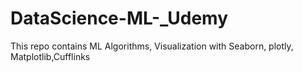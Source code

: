 # DataScience-ML-_Udemy
This repo contains ML Algorithms, Visualization with Seaborn, plotly, Matplotlib,Cufflinks
